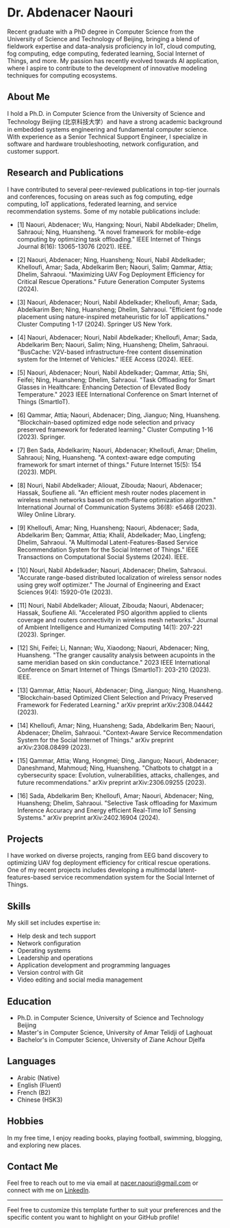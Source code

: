 # Dr. Abdenacer Naouri

Recent graduate with a PhD degree in Computer Science from the University of Science and Technology of Beijing, 
bringing a blend of fieldwork expertise and data-analysis proficiency in IoT, cloud computing, fog computing, 
edge computing, federated learning, Social Internet of Things, and more. My passion has recently evolved towards AI application, 
where I aspire to contribute to the development of innovative modeling techniques for computing ecosystems.
                    
## About Me

I hold a Ph.D. in Computer Science from the University of Science and Technology Beijing (北京科技大学）and have a strong academic background in embedded systems engineering and fundamental computer science. With experience as a Senior Technical Support Engineer, I specialize in software and hardware troubleshooting, network configuration, and customer support.

## Research and Publications

I have contributed to several peer-reviewed publications in top-tier journals and conferences, focusing on areas such as fog computing, edge computing, IoT applications, federated learning, and service recommendation systems. Some of my notable publications include:

- [1]	Naouri, Abdenacer; Wu, Hangxing; Nouri, Nabil Abdelkader; Dhelim, Sahraoui; Ning, Huansheng. "A novel framework for mobile-edge computing by optimizing task offloading." IEEE Internet of Things Journal 8(16): 13065-13076 (2021). IEEE.

- [2]	Naouri, Abdenacer; Ning, Huansheng; Nouri, Nabil Abdelkader; Khelloufi, Amar; Sada, Abdelkarim Ben; Naouri, Salim; Qammar, Attia; Dhelim, Sahraoui. "Maximizing UAV Fog Deployment Efficiency for Critical Rescue Operations." Future Generation Computer Systems (2024).

- [3]	Naouri, Abdenacer; Nouri, Nabil Abdelkader; Khelloufi, Amar; Sada, Abdelkarim Ben; Ning, Huansheng; Dhelim, Sahraoui. "Efficient fog node placement using nature-inspired metaheuristic for IoT applications." Cluster Computing 1-17 (2024). Springer US New York.

- [4]	Naouri, Abdenacer; Nouri, Nabil Abdelkader; Khelloufi, Amar; Sada, Abdelkarim Ben; Naouri, Salim; Ning, Huansheng; Dhelim, Sahraoui. "BusCache: V2V-based infrastructure-free content dissemination system for the Internet of Vehicles." IEEE Access (2024). IEEE.

- [5]	Naouri, Abdenacer; Nouri, Nabil Abdelkader; Qammar, Attia; Shi, Feifei; Ning, Huansheng; Dhelim, Sahraoui. "Task Offloading for Smart Glasses in Healthcare: Enhancing Detection of Elevated Body Temperature." 2023 IEEE International Conference on Smart Internet of Things (SmartIoT).

- [6]	Qammar, Attia; Naouri, Abdenacer; Ding, Jianguo; Ning, Huansheng. "Blockchain-based optimized edge node selection and privacy preserved framework for federated learning." Cluster Computing 1-16 (2023). Springer.

- [7]	Ben Sada, Abdelkarim; Naouri, Abdenacer; Khelloufi, Amar; Dhelim, Sahraoui; Ning, Huansheng. "A context-aware edge computing framework for smart internet of things." Future Internet 15(5): 154 (2023). MDPI.

- [8]	Nouri, Nabil Abdelkader; Aliouat, Zibouda; Naouri, Abdenacer; Hassak, Soufiene ali. "An efficient mesh router nodes placement in wireless mesh networks based on moth‐flame optimization algorithm." International Journal of Communication Systems 36(8): e5468 (2023). Wiley Online Library.

- [9]	Khelloufi, Amar; Ning, Huansheng; Naouri, Abdenacer; Sada, Abdelkarim Ben; Qammar, Attia; Khalil, Abdelkader; Mao, Lingfeng; Dhelim, Sahraoui. "A Multimodal Latent-Features-Based Service Recommendation System for the Social Internet of Things." IEEE Transactions on Computational Social Systems (2024). IEEE.

- [10]	Nouri, Nabil Abdelkader; Naouri, Abdenacer; Dhelim, Sahraoui. "Accurate range-based distributed localization of wireless sensor nodes using grey wolf optimizer." The Journal of Engineering and Exact Sciences 9(4): 15920-01e (2023).

- [11]	Nouri, Nabil Abdelkader; Aliouat, Zibouda; Naouri, Abdenacer; Hassak, Soufiene Ali. "Accelerated PSO algorithm applied to clients coverage and routers connectivity in wireless mesh networks." Journal of Ambient Intelligence and Humanized Computing 14(1): 207-221 (2023). Springer.

- [12]	Shi, Feifei; Li, Nannan; Wu, Xiaodong; Naouri, Abdenacer; Ning, Huansheng. "The granger causality analysis between acupoints in the same meridian based on skin conductance." 2023 IEEE International Conference on Smart Internet of Things (SmartIoT): 203-210 (2023). IEEE.

- [13]	Qammar, Attia; Naouri, Abdenacer; Ding, Jianguo; Ning, Huansheng. "Blockchain-based Optimized Client Selection and Privacy Preserved Framework for Federated Learning." arXiv preprint arXiv:2308.04442 (2023).

- [14]	Khelloufi, Amar; Ning, Huansheng; Sada, Abdelkarim Ben; Naouri, Abdenacer; Dhelim, Sahraoui. "Context-Aware Service Recommendation System for the Social Internet of Things." arXiv preprint arXiv:2308.08499 (2023).

- [15]	Qammar, Attia; Wang, Hongmei; Ding, Jianguo; Naouri, Abdenacer; Daneshmand, Mahmoud; Ning, Huansheng. "Chatbots to chatgpt in a cybersecurity space: Evolution, vulnerabilities, attacks, challenges, and future recommendations." arXiv preprint arXiv:2306.09255 (2023).

- [16]	Sada, Abdelkarim Ben; Khelloufi, Amar; Naouri, Abdenacer; Ning, Huansheng; Dhelim, Sahraoui. "Selective Task offloading for Maximum Inference Accuracy and Energy efficient Real-Time IoT Sensing Systems." arXiv preprint arXiv:2402.16904 (2024).




## Projects

I have worked on diverse projects, ranging from EEG band discovery to optimizing UAV fog deployment efficiency for critical rescue operations. One of my recent projects includes developing a multimodal latent-features-based service recommendation system for the Social Internet of Things.

## Skills

My skill set includes expertise in:
- Help desk and tech support
- Network configuration
- Operating systems
- Leadership and operations
- Application development and programming languages
- Version control with Git
- Video editing and social media management

## Education

- Ph.D. in Computer Science, University of Science and Technology Beijing
- Master's in Computer Science, University of Amar Telidji of Laghouat
- Bachelor's in Computer Science, University of Ziane Achour Djelfa

## Languages

- Arabic (Native)
- English (Fluent)
- French (B2)
- Chinese (HSK3)

## Hobbies

In my free time, I enjoy reading books, playing football, swimming, blogging, and exploring new places.

## Contact Me

Feel free to reach out to me via email at nacer.naouri@gmail.com or connect with me on [LinkedIn](https://www.linkedin.com/in/abdenacer-naouri-71ab1065/).

---

Feel free to customize this template further to suit your preferences and the specific content you want to highlight on your GitHub profile!
